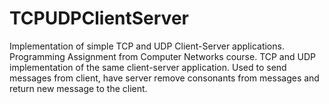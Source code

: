 # TCPUDPClientServer
Implementation of simple TCP and UDP Client-Server applications.
Programming Assignment from Computer Networks course. TCP and UDP implementation of the same client-server application.
Used to send messages from client, have server remove consonants from messages and return new message to the client.
